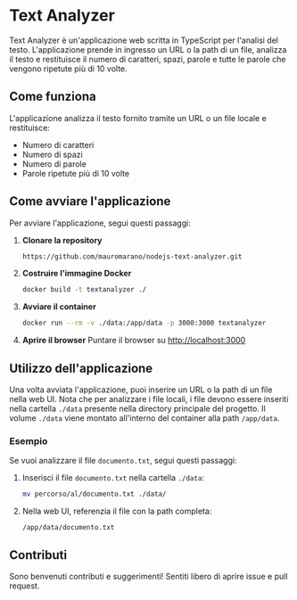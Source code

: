 # Text Analyzer

Text Analyzer è un'applicazione web scritta in TypeScript  per l'analisi del testo. L'applicazione prende in ingresso un URL o la path di un file, analizza il testo e restituisce il numero di caratteri, spazi, parole e tutte le parole che vengono ripetute più di 10 volte.

## Come funziona

L'applicazione analizza il testo fornito tramite un URL o un file locale e restituisce:
- Numero di caratteri
- Numero di spazi
- Numero di parole
- Parole ripetute più di 10 volte

## Come avviare l'applicazione

Per avviare l'applicazione, segui questi passaggi:

1. **Clonare la repository**
   ```bash
   https://github.com/mauromarano/nodejs-text-analyzer.git
   ```

2. **Costruire l'immagine Docker**
   ```bash
   docker build -t textanalyzer ./
   ```

3. **Avviare il container**
   ```bash
   docker run --rm -v ./data:/app/data -p 3000:3000 textanalyzer
   ```

4. **Aprire il browser**
   Puntare il browser su [http://localhost:3000](http://localhost:3000)

## Utilizzo dell'applicazione

Una volta avviata l'applicazione, puoi inserire un URL o la path di un file nella web UI. Nota che per analizzare i file locali, i file devono essere inseriti nella cartella `./data` presente nella directory principale del progetto. Il volume `./data` viene montato all'interno del container alla path `/app/data`.

### Esempio

Se vuoi analizzare il file `documento.txt`, segui questi passaggi:

1. Inserisci il file `documento.txt` nella cartella `./data`:
   ```bash
   mv percorso/al/documento.txt ./data/
   ```

2. Nella web UI, referenzia il file con la path completa:
   ```
   /app/data/documento.txt
   ```



## Contributi

Sono benvenuti contributi e suggerimenti! Sentiti libero di aprire issue e pull request.

